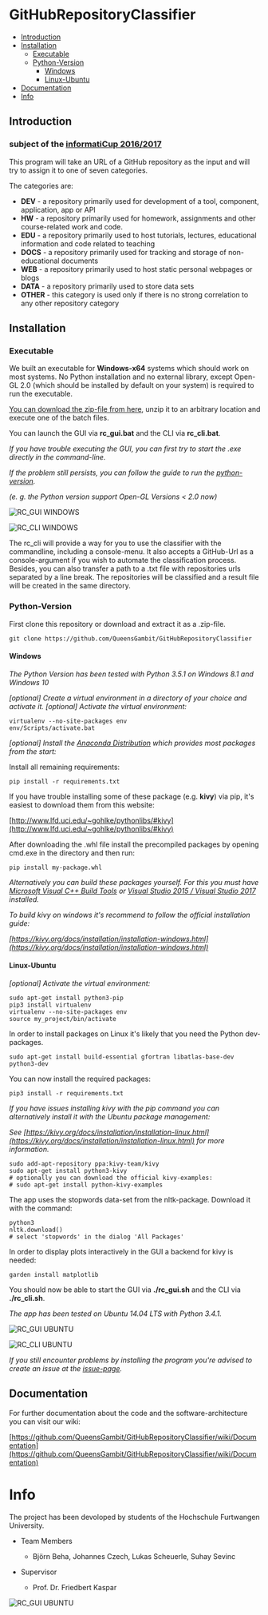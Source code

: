 # GitHubRepositoryClassifier

* [Introduction](#introduction)
* [Installation](#installation)
    * [Executable](#executable)
    * [Python-Version](#python-version)
        * [Windows](#windows)
        * [Linux-Ubuntu](#linux-ubuntu)
* [Documentation](#documentation)
* [Info](#info)

## Introduction
### subject of the [informatiCup 2016/2017](https://github.com/InformatiCup/InformatiCup2017/)

This program will take an URL of a GitHub repository as the input and will try to assign it to one of seven categories.

The categories are:
* **DEV** - a repository primarily used for development of a tool, component, application, app or API
* **HW** - a repository primarily used for homework, assignments and other course-related work and code.
* **EDU** - a repository primarily used to host tutorials, lectures, educational information and code related to teaching
* **DOCS** - a repository primarily used for tracking and storage of non-educational documents
* **WEB** - a repository primarily used to host static personal webpages or blogs
* **DATA** - a repository primarily used to store data sets
* **OTHER** - this category is used only if there is no strong correlation to any other repository category


## Installation

### Executable

We built an executable for **Windows-x64** systems which should work on most systems.
No Python installation and no external library, except Open-GL 2.0 (which should be installed by default on your system) is required to run the executable.


[You can download the zip-file from here](https://www.dropbox.com/s/p6dvmt5xtdazjaz/GitHubClassifier.zip?dl=0), unzip it to an arbitrary location and execute one of the batch files.

You can launch the GUI via **rc_gui.bat** and the CLI via **rc_cli.bat**.

*If you have trouble executing the GUI, you can first try to start the .exe directly in the command-line.*

*If the problem still persists, you can follow the guide to run the [python-version](#python-version).*

*(e. g. the Python version support Open-GL Versions < 2.0 now)*


![RC_GUI WINDOWS](https://raw.githubusercontent.com/QueensGambit/GithubRepositoryClassifier/master/gui_prototype/media/readme/rc_gui_windows.png "rc")

![RC_CLI WINDOWS](https://raw.githubusercontent.com/QueensGambit/GithubRepositoryClassifier/master/gui_prototype/media/readme/rc_cli_windows.png)

The rc_cli will provide a way for you to use the classifier with the commandline, including a console-menu.
It also accepts a GitHub-Url as a console-argument if you wish to automate the classification process.
Besides, you can also transfer a path to a .txt file with repositories urls separated by a line break. The repositories will be classified and a result file will be created in the same directory.

### Python-Version

First clone this repository or download and extract it as a .zip-file.
```
git clone https://github.com/QueensGambit/GitHubRepositoryClassifier
```

#### Windows

*The Python Version has been tested with Python 3.5.1 on Windows 8.1 and Windows 10*

*[optional] Create a virtual environment in a directory of your choice and activate it.*
*[optional] Activate the virtual environment:*
```
virtualenv --no-site-packages env
env/Scripts/activate.bat
````

*[optional] Install the [Anaconda Distribution](https://www.continuum.io/downloads) which provides most packages from the start:*

Install all remaining requirements:
```
pip install -r requirements.txt
```

If you have trouble installing some of these package (e.g. **kivy**) via pip, it's easiest to download them from this website:

[http://www.lfd.uci.edu/~gohlke/pythonlibs/#kivy](http://www.lfd.uci.edu/~gohlke/pythonlibs/#kivy)

After downloading the .whl file install the precompiled packages by opening cmd.exe in the directory and then run:
```
pip install my-package.whl
````

*Alternatively you can build these packages yourself. For this you must have [Microsoft Visual C++ Build Tools](http://landinghub.visualstudio.com/visual-cpp-build-tools)
or [Visual Studio 2015 / Visual Studio 2017](https://www.visualstudio.com/downloads/) installed.*

*To build kivy on windows it's recommend to follow the official installation guide:*

*[https://kivy.org/docs/installation/installation-windows.html](https://kivy.org/docs/installation/installation-windows.html)*


#### Linux-Ubuntu
*[optional] Activate the virtual environment:*
```
sudo apt-get install python3-pip
pip3 install virtualenv
virtualenv --no-site-packages env
source my_project/bin/activate
```

In order to install packages on Linux it's likely that you need the Python dev-packages.
```
sudo apt-get install build-essential gfortran libatlas-base-dev python3-dev
```

You can now install the required packages:
```
pip3 install -r requirements.txt
```

*If you have issues installing kivy with the pip command you can alternatively install it with the Ubuntu package management:*

*See [https://kivy.org/docs/installation/installation-linux.html](https://kivy.org/docs/installation/installation-linux.html) for more information.*
```
sudo add-apt-repository ppa:kivy-team/kivy
sudo apt-get install python3-kivy
# optionally you can download the official kivy-examples:
# sudo apt-get install python-kivy-examples
````

The app uses the stopwords data-set from the nltk-package. Download it with the command:
```
python3
nltk.download()
# select 'stopwords' in the dialog 'All Packages'
```

In order to display plots interactively in the GUI a backend for kivy is needed:
```
garden install matplotlib
```


You should now be able to start the GUI via **./rc_gui.sh** and the CLI via **./rc_cli.sh**.


*The app has been tested on Ubuntu 14.04 LTS with Python 3.4.1.*

![RC_GUI UBUNTU](https://raw.githubusercontent.com/QueensGambit/GithubRepositoryClassifier/master/gui_prototype/media/readme/rc_gui_ubuntu.png)

![RC_CLI UBUNTU](https://raw.githubusercontent.com/QueensGambit/GithubRepositoryClassifier/master/gui_prototype/media/readme/rc_cli_ubuntu.png)


*If you still encounter problems by installing the program you're advised to create an issue at the [issue-page](https://github.com/QueensGambit/GitHubRepositoryClassifier/issues).*
## Documentation

For further documentation about the code and the software-architecture you can visit our wiki:

 [https://github.com/QueensGambit/GitHubRepositoryClassifier/wiki/Documentation](https://github.com/QueensGambit/GitHubRepositoryClassifier/wiki/Documentation)

# Info

The project has been devoloped by students of the Hochschule Furtwangen University.


* Team Members
    * Björn Beha, Johannes Czech, Lukas Scheuerle, Suhay Sevinc

* Supervisor
    * Prof. Dr. Friedbert Kaspar

<!--![HFU](https://cloud.githubusercontent.com/assets/7681159/22186901/aaf6289c-e0fd-11e6-8b87-590aa5606871.png)-->
![RC_GUI UBUNTU](https://raw.githubusercontent.com/QueensGambit/GithubRepositoryClassifier/master/gui_prototype/media/readme/hfu-logo.png)
